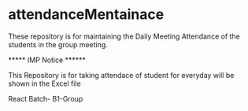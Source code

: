 # attendanceMentainace
These repository is for maintaining the Daily Meeting Attendance of the students in the group meeting.


***** IMP Notice ******

This Repository is for taking attendace of student for everyday will be shown in the Excel file

React Batch- B1-Group
